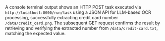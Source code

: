 A console terminal output shows an HTTP POST task executed via `http://localhost:8000/run/task` using a JSON API for LLM-based OCR processing, successfully extracting credit card number `/data/credit_card.png`. The subsequent GET request confirms the result by retrieving and verifying the extracted number from `/data/credit-card.txt`, matching the expected value.